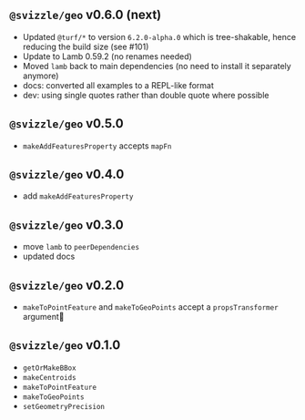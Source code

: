 ## `@svizzle/geo` v0.6.0 (next)

- Updated `@turf/*` to version `6.2.0-alpha.0` which is tree-shakable, hence reducing the build size (see #101)
- Update to Lamb 0.59.2 (no renames needed)
- Moved `lamb` back to main dependencies (no need to install it separately anymore)
- docs: converted all examples to a REPL-like format
- dev: using single quotes rather than double quote where possible

## `@svizzle/geo` v0.5.0

- `makeAddFeaturesProperty` accepts `mapFn`

## `@svizzle/geo` v0.4.0

- add `makeAddFeaturesProperty`

## `@svizzle/geo` v0.3.0

- move `lamb` to `peerDependencies`
- updated docs

## `@svizzle/geo` v0.2.0

- `makeToPointFeature` and `makeToGeoPoints` accept a `propsTransformer` argument

## `@svizzle/geo` v0.1.0

- `getOrMakeBBox`
- `makeCentroids`
- `makeToPointFeature`
- `makeToGeoPoints`
- `setGeometryPrecision`
